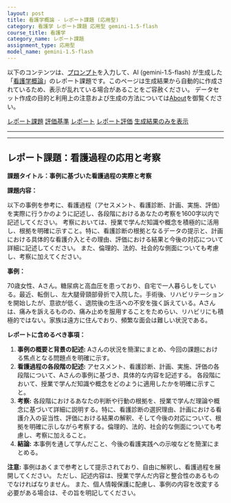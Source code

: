 ```yaml
---
layout: post
title: 看護学概論 - レポート課題 (応用型)
category: 看護学 レポート課題 応用型 gemini-1.5-flash
course_title: 看護学
category_name: レポート課題
assignment_type: 応用型
model_name: gemini-1.5-flash
---
```


以下のコンテンツは、[プロンプト](https://github.com/takedatoshiyuki/synthetic_assignments/tree/main/generated/看護学/gemini-1.5-flash/prompt_レポート課題-応用型.md)を入力して、AI (gemini-1.5-flash) が生成した「[看護学概論](/contents/看護学/)」のレポート課題です。このページは生成結果から自動的に作成されているため、表示が乱れている場合があることをご容赦ください。
データセット作成の目的と利用上の注意および生成の方法については[About](/About)を御覧ください。

[レポート課題](../レポート課題-応用型)
[評価基準](../評価基準-応用型)
[レポート](../レポート-応用型)
[レポート評価](../レポート評価-応用型)
[生成結果のみを表示](https://github.com/takedatoshiyuki/synthetic_assignments/tree/main/generated/看護学/gemini-1.5-flash/レポート課題-応用型.md)
  

***
***
  
## レポート課題：看護過程の応用と考察

**課題タイトル：事例に基づいた看護過程の実際と考察**

**課題内容：**

以下の事例を参考に、看護過程（アセスメント、看護診断、計画、実施、評価）を実際に行うかのように記述し、各段階におけるあなたの考察を1600字以内で記述してください。  考察においては、授業で学んだ知識や概念を積極的に活用し、根拠を明確に示すこと。特に、看護診断の根拠となるデータの提示と、計画における具体的な看護介入とその理由、評価における結果と今後の対応について詳細に記述してください。  また、倫理的、法的、社会的な側面についても考慮し、考察に加えてください。


**事例：**

70歳女性、Aさん。糖尿病と高血圧を患っており、自宅で一人暮らしをしている。最近、転倒し、左大腿骨頸部骨折で入院した。手術後、リハビリテーションを開始したが、意欲が低く、退院後の生活への不安を強く訴えている。Aさんは、痛みを訴えるものの、痛み止めを服用することをためらい、リハビリにも積極的ではない。家族は遠方に住んでおり、頻繁な面会は難しい状況である。


**レポートに含めるべき事項：**

1. **事例の概要と背景の記述:** Aさんの状況を簡潔にまとめ、今回の課題における焦点となる問題点を明確に示す。
2. **看護過程の各段階の記述:**  アセスメント、看護診断、計画、実施、評価の各段階について、Aさんの事例に基づき、具体的な内容を記述する。  各段階において、授業で学んだ知識や概念をどのように適用したかを明確に示すこと。
3. **考察:** 各段階におけるあなたの判断や行動の根拠を、授業で学んだ理論や概念に基づいて詳細に説明する。特に、看護診断の選択理由、計画における看護介入の妥当性、評価における結果の解釈、そして今後の対応について、根拠を明確に示しながら考察する。倫理的、法的、社会的な側面についても考慮し、考察に加えること。
4. **結論:**  本事例を通して学んだこと、今後の看護実践への示唆などを簡潔にまとめる。


**注意:**  事例はあくまで参考として提示されており、自由に解釈し、看護過程を展開してください。  ただし、記述内容は、授業で学んだ内容と整合性のあるものでなければなりません。  また、個人情報保護に配慮し、事例の内容を改変する必要がある場合は、その旨を明記してください。
